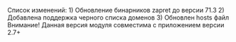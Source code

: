 Список изменений: 1) Обновление бинарников zapret до версии 71.3 2) Добавлена поддержка черного списка доменов 3) Обновлен hosts файл  Внимание! Данная версия модуля совместима с приложением версии 2.7+
